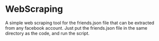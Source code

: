 # WebScraping
A simple web scraping tool for the friends.json file that can be extracted from any facebook account.
Just put the friends.json file in the same directory as the code, and run the script. 
